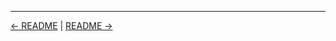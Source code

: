 

<!-- FooterStart -->
---
[← README](../02_01_your_first_jenkins_job/README.md) | [README →](../02_03_build_description_source_code_management/README.md)
<!-- FooterEnd -->
